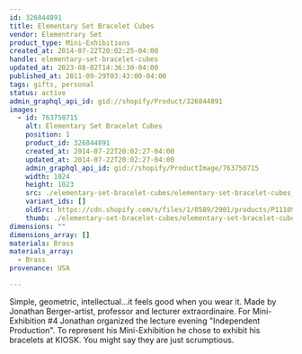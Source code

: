 ```yaml
---
id: 326844891
title: Elementary Set Bracelet Cubes
vendor: Elementrary Set
product_type: Mini-Exhibitions
created_at: 2014-07-22T20:02:25-04:00
handle: elementary-set-bracelet-cubes
updated_at: 2023-08-02T14:36:30-04:00
published_at: 2011-09-29T03:43:00-04:00
tags: gifts, personal
status: active
admin_graphql_api_id: gid://shopify/Product/326844891
images:
  - id: 763750715
    alt: Elementary Set Bracelet Cubes
    position: 1
    product_id: 326844891
    created_at: 2014-07-22T20:02:27-04:00
    updated_at: 2014-07-22T20:02:27-04:00
    admin_graphql_api_id: gid://shopify/ProductImage/763750715
    width: 1024
    height: 1023
    src: ./elementary-set-bracelet-cubes/elementary-set-bracelet-cubes__0.jpg
    variant_ids: []
    oldSrc: https://cdn.shopify.com/s/files/1/0589/2901/products/P1110941.jpeg?v=1406073747
    thumb: ./elementary-set-bracelet-cubes/elementary-set-bracelet-cubes__0-thumb.jpg
dimensions: ""
dimensions_array: []
materials: Brass
materials_array:
  - Brass
provenance: USA

---
```


Simple, geometric, intellectual...it feels good when you wear it. Made by Jonathan Berger-artist, professor and lecturer extraordinaire. For Mini-Exhibition #4 Jonathan organized the lecture evening "Independent Production". To represent his Mini-Exhibition he chose to exhibit his bracelets at KIOSK. You might say they are just scrumptious.